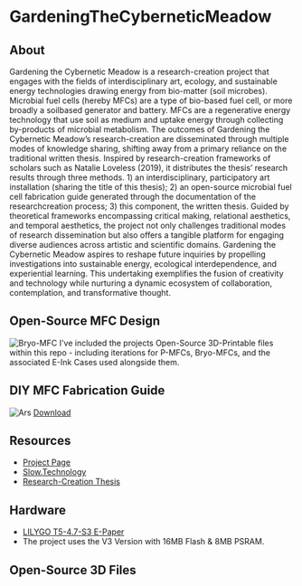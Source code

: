 # GardeningTheCyberneticMeadow
## About
Gardening the Cybernetic Meadow is a research-creation project that engages with the fields of interdisciplinary art, ecology, and sustainable energy technologies drawing energy from bio-matter (soil microbes). Microbial fuel cells (hereby MFCs) are a type of bio-based fuel cell, or more broadly a soilbased generator and battery. MFCs are a regenerative energy technology that use soil as medium and uptake energy through collecting by-products of microbial metabolism. The outcomes of Gardening the Cybernetic Meadow’s research-creation are disseminated through multiple modes of knowledge sharing, shifting away from a primary reliance on the traditional written thesis. Inspired by research-creation frameworks of scholars such as Natalie Loveless (2019), it distributes the thesis’ research results through three methods. 1) an interdisciplinary, participatory art installation (sharing the title of this thesis); 2) an open-source microbial fuel cell fabrication guide generated through the documentation of the researchcreation process; 3) this component, the written thesis. Guided by theoretical frameworks encompassing critical making, relational aesthetics, and temporal aesthetics, the project not only challenges traditional modes of research dissemination but also offers a tangible platform for engaging diverse audiences across artistic and scientific domains. Gardening the Cybernetic Meadow aspires to reshape future inquiries by propelling investigations into sustainable energy, ecological interdependence, and experiential learning. This undertaking exemplifies the fusion of creativity and technology while nurturing a dynamic ecosystem of collaboration, contemplation, and transformative thought.

## Open-Source MFC Design
![Bryo-MFC](https://github.com/user-attachments/assets/d2c1eec4-d6da-4699-b521-1a8936dcbcfe)
I've included the projects Open-Source 3D-Printable files within this repo - including iterations for P-MFCs, Bryo-MFCs, and the associated E-Ink Cases used alongside them.

## DIY MFC Fabrication Guide
![Ars](https://github.com/user-attachments/assets/1db30d50-1585-4e9a-a2f5-e14d113e1ce0)
[Download](https://drive.google.com/file/d/1TQ7L6eCssIxHp_zuYKUoWmhEHfJPRqUa/view?usp=share_link)

## Resources
- [Project Page](https://matthewhalpenny.com/#gtcm)
- [Slow.Technology](https://slow.technology)
- [Research-Creation Thesis](https://www.researchgate.net/publication/380104212_Gardening_the_Cybernetic_Meadow_Fostering_ecosophic_care_using_microbial_fuel_cells_as_a_temporal_aesthetic_medium)

## Hardware
- [LILYGO T5-4.7-S3 E-Paper](https://www.lilygo.cc/products/t5-4-7-inch-e-paper-v2-3?_pos=1&_psq=E-paper&_ss=e&_v=1.0)
- The project uses the V3 Version with 16MB Flash & 8MB PSRAM.


## Open-Source 3D Files



